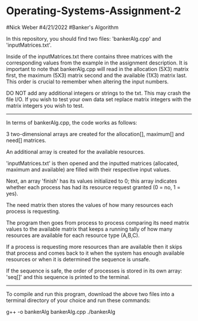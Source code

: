 # Operating-Systems-Assignment-2
#Nick Weber
#4/21/2022
#Banker's Algorithm

In this repository, you should find two files: 'bankerAlg.cpp' and 'inputMatrices.txt'.

Inside of the inputMatrices.txt there contains three matrices with the corresponding values from the example in the assignment description.
It is important to note that bankerAlg.cpp will read in the allocation (5X3) matrix first, the maximum (5X3) matrix second and the available (1X3) matrix last.
This order is crucial to remember when altering the input numbers. 

DO NOT add any additional integers or strings to the txt. This may crash the file I/O.
If you wish to test your own data set replace matrix integers with the matrix integers you wish to test.

----------------------------------------------------------------------------------------------

In terms of bankerAlg.cpp, the code works as follows:

3 two-dimensional arrays are created for the allocation[], maximum[] and need[] matrices.

An additional array is created for the available resources.

'inputMatrices.txt' is then opened and the inputted matrices (allocated, maximum and available) are filled with their respective input values.

Next, an array 'finish' has its values initialized to 0; this array indicates whether each process has had its resource request granted (0 = no, 1 = yes).

The need matrix then stores the values of how many resources each process is requesting.

The program then goes from process to process comparing its need matrix values to the available matrix that keeps a running tally of how many resources are available 
for each resource type (A,B,C).

If a process is requesting more resources than are available then it skips that process and comes back to it when the system has enough available resources or when it 
is determined the sequence is unsafe.

If the sequence is safe, the order of processes is stored in its own array: 'seq[]' and this sequence is printed to the terminal.

----------------------------------------------------------------------------------------------

To compile and run this program, download the above two files into a terminal directory of your choice and run these commands:

g++ -o bankerAlg bankerAlg.cpp
./bankerAlg


